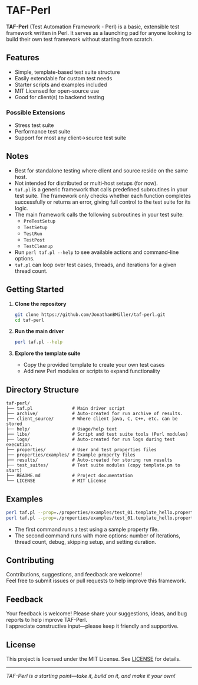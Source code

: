 # TAF-Perl

**TAF-Perl** (Test Automation Framework - Perl) is a basic, extensible test framework written in Perl. It serves as a launching pad for anyone looking to build their own test framework without starting from scratch.

## Features

- Simple, template-based test suite structure
- Easily extendable for custom test needs
- Starter scripts and examples included
- MIT Licensed for open-source use
- Good for client(s) to backend testing

### Possible Extensions
- Stress test suite
- Performance test suite
- Support for most any client→source test suite

## Notes

- Best for standalone testing where client and source reside on the same host.
- Not intended for distributed or multi-host setups (for now).
- `taf.pl` is a generic framework that calls predefined subroutines in your test suite. The framework only checks whether each function completes successfully or returns an error, giving full control to the test suite for its logic.
- The main framework calls the following subroutines in your test suite:
  - `PreTestSetup`
  - `TestSetup`
  - `TestRun`
  - `TestPost`
  - `TestCleanup`
- Run `perl taf.pl --help` to see available actions and command-line options.
- `taf.pl` can loop over test cases, threads, and iterations for a given thread count.

## Getting Started

1. **Clone the repository**
   ```bash
   git clone https://github.com/JonathanBMiller/taf-perl.git
   cd taf-perl
   ```

2. **Run the main driver**
   ```bash
   perl taf.pl --help
   ```

3. **Explore the template suite**
   - Copy the provided template to create your own test cases
   - Add new Perl modules or scripts to expand functionality

## Directory Structure

```
taf-perl/
├── taf.pl               # Main driver script
├── archive/             # Auto-created for run archive of results.
├── client_source/       # Where client java, C, C++, etc. can be stored
├── help/                # Usage/help text
├── libs/                # Script and test suite tools (Perl modules)
├── logs/                # Auto-created for run logs during test execution.
├── properties/          # User and test properties files
├── properties/examples/ # Example property files
├── results/             # Auto-created for storing run results
├── test_suites/         # Test suite modules (copy template.pm to start)
├── README.md            # Project documentation
└── LICENSE              # MIT License
```

## Examples

```bash
perl taf.pl --prop=./properties/examples/test_01.template_hello.properties
perl taf.pl --prop=./properties/examples/test_01.template_hello.properties --iter=1 --threads=2,128 --tools-debug --skip-test-setup --duration=10
```
- The first command runs a test using a sample property file.
- The second command runs with more options: number of iterations, thread count, debug, skipping setup, and setting duration.

## Contributing

Contributions, suggestions, and feedback are welcome!  
Feel free to submit issues or pull requests to help improve this framework.

## Feedback

Your feedback is welcome! Please share your suggestions, ideas, and bug reports to help improve TAF-Perl.  
I appreciate constructive input—please keep it friendly and supportive.

## License

This project is licensed under the MIT License. See [LICENSE](LICENSE) for details.

---

*TAF-Perl is a starting point—take it, build on it, and make it your own!*
